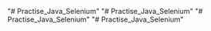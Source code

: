 "# Practise_Java_Selenium" 
"# Practise_Java_Selenium" 
"# Practise_Java_Selenium" 
"# Practise_Java_Selenium" 

